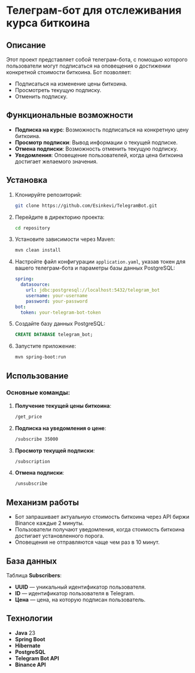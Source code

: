 
# Телеграм-бот для отслеживания курса биткоина

## Описание

Этот проект представляет собой телеграм-бота, с помощью которого пользователи могут подписаться на оповещения о достижении конкретной стоимости биткоина. Бот позволяет:
- Подписаться на изменение цены биткоина.
- Просмотреть текущую подписку.
- Отменить подписку.

## Функциональные возможности
- **Подписка на курс**: Возможность подписаться на конкретную цену биткоина.
- **Просмотр подписки**: Вывод информации о текущей подписке.
- **Отмена подписки**: Возможность отменить текущую подписку.
- **Уведомления**: Оповещение пользователей, когда цена биткоина достигает желаемого значения.

## Установка

1. Клонируйте репозиторий:

   ```bash
   git clone https://github.com/Esinkevi/TelegramBot.git
   ```

2. Перейдите в директорию проекта:

   ```bash
   cd repository
   ```

3. Установите зависимости через Maven:

   ```bash
   mvn clean install
   ```

4. Настройте файл конфигурации `application.yaml`, указав токен для вашего телеграм-бота и параметры базы данных PostgreSQL:

   ```yaml
   spring:
     datasource:
       url: jdbc:postgresql://localhost:5432/telegram_bot
       username: your-username
       password: your-password
   bot:
     token: your-telegram-bot-token
   ```

5. Создайте базу данных PostgreSQL:

   ```sql
   CREATE DATABASE telegram_bot;
   ```

6. Запустите приложение:

   ```bash
   mvn spring-boot:run
   ```

## Использование

### Основные команды:

1. **Получение текущей цены биткоина**:

   ```bash
   /get_price
   ```

2. **Подписка на уведомления о цене**:

   ```bash
   /subscribe 35000
   ```

3. **Просмотр текущей подписки**:

   ```bash
   /subscription
   ```

4. **Отмена подписки**:

   ```bash
   /unsubscribe
   ```

## Механизм работы

- Бот запрашивает актуальную стоимость биткоина через API биржи Binance каждые 2 минуты.
- Пользователи получают уведомления, когда стоимость биткоина достигает установленного порога.
- Оповещения не отправляются чаще чем раз в 10 минут.

## База данных

Таблица **Subscribers**:

- **UUID** — уникальный идентификатор пользователя.
- **ID** — идентификатор пользователя в Telegram.
- **Цена** — цена, на которую подписан пользователь.

## Технологии

- **Java** 23
- **Spring Boot**
- **Hibernate**
- **PostgreSQL**
- **Telegram Bot API**
- **Binance API**



